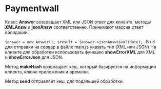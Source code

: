 # Paymentwall

Класс **Answer** возвращает XML или JSON ответ для клиента, методы **XMLAnsw** и **jsonAnsw** соответственно.
Принимают массив ответ валидации.

`$answer = new Answer();
$result = $answer->jsonAnsw($validate); `
В url для отправки на сервер в файле main.js указать тип (XML или JSON)
На клиенте для обработки использовать функцию **showErrorXML** для XML и **showErrorJson** для JSON.

Метод **makeHash**  возвращает хеш, который базируется на информации клиента, ключе приложения и времени.

Метод **send** отправляет хеш, для подальшей обработки.


  
